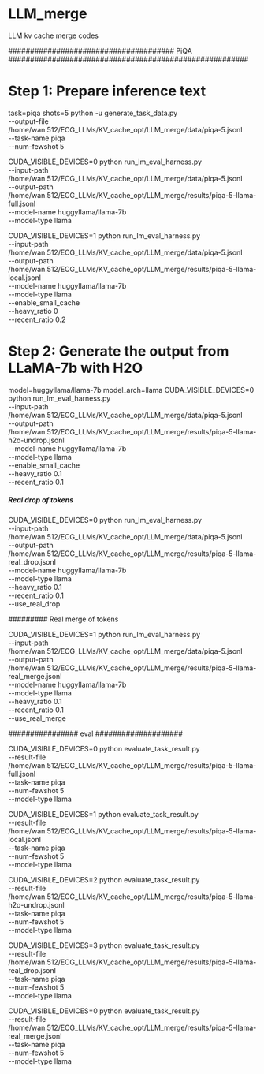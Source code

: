 # LLM_merge
LLM kv cache merge codes


###################################### PiQA #######################################################
  

# Step 1: Prepare inference text
task=piqa
shots=5
python -u generate_task_data.py \
  --output-file /home/wan.512/ECG_LLMs/KV_cache_opt/LLM_merge/data/piqa-5.jsonl \
  --task-name piqa \
  --num-fewshot 5


CUDA_VISIBLE_DEVICES=0 python run_lm_eval_harness.py \
  --input-path /home/wan.512/ECG_LLMs/KV_cache_opt/LLM_merge/data/piqa-5.jsonl \
  --output-path /home/wan.512/ECG_LLMs/KV_cache_opt/LLM_merge/results/piqa-5-llama-full.jsonl \
  --model-name huggyllama/llama-7b \
  --model-type llama


CUDA_VISIBLE_DEVICES=1 python run_lm_eval_harness.py \
  --input-path /home/wan.512/ECG_LLMs/KV_cache_opt/LLM_merge/data/piqa-5.jsonl \
  --output-path /home/wan.512/ECG_LLMs/KV_cache_opt/LLM_merge/results/piqa-5-llama-local.jsonl \
  --model-name huggyllama/llama-7b \
  --model-type llama \
  --enable_small_cache \
  --heavy_ratio 0 \
  --recent_ratio 0.2

  # Step 2: Generate the output from LLaMA-7b with H2O
model=huggyllama/llama-7b
model_arch=llama
 CUDA_VISIBLE_DEVICES=0 python run_lm_eval_harness.py \
  --input-path /home/wan.512/ECG_LLMs/KV_cache_opt/LLM_merge/data/piqa-5.jsonl \
  --output-path /home/wan.512/ECG_LLMs/KV_cache_opt/LLM_merge/results/piqa-5-llama-h2o-undrop.jsonl \
  --model-name huggyllama/llama-7b \
  --model-type llama \
  --enable_small_cache \
  --heavy_ratio 0.1 \
  --recent_ratio 0.1


##### Real drop of tokens

CUDA_VISIBLE_DEVICES=0 python run_lm_eval_harness.py \
  --input-path /home/wan.512/ECG_LLMs/KV_cache_opt/LLM_merge/data/piqa-5.jsonl \
  --output-path /home/wan.512/ECG_LLMs/KV_cache_opt/LLM_merge/results/piqa-5-llama-real_drop.jsonl \
  --model-name huggyllama/llama-7b \
  --model-type llama \
  --heavy_ratio 0.1 \
  --recent_ratio 0.1 \
  --use_real_drop



######### Real merge of tokens

CUDA_VISIBLE_DEVICES=1 python run_lm_eval_harness.py \
  --input-path /home/wan.512/ECG_LLMs/KV_cache_opt/LLM_merge/data/piqa-5.jsonl \
  --output-path /home/wan.512/ECG_LLMs/KV_cache_opt/LLM_merge/results/piqa-5-llama-real_merge.jsonl \
  --model-name huggyllama/llama-7b \
  --model-type llama \
  --heavy_ratio 0.1 \
  --recent_ratio 0.1 \
  --use_real_merge

################ eval ####################

  CUDA_VISIBLE_DEVICES=0 python evaluate_task_result.py \
  --result-file /home/wan.512/ECG_LLMs/KV_cache_opt/LLM_merge/results/piqa-5-llama-full.jsonl \
  --task-name piqa \
  --num-fewshot 5 \
  --model-type llama

CUDA_VISIBLE_DEVICES=1 python evaluate_task_result.py \
  --result-file /home/wan.512/ECG_LLMs/KV_cache_opt/LLM_merge/results/piqa-5-llama-local.jsonl \
  --task-name piqa \
  --num-fewshot 5 \
  --model-type llama

CUDA_VISIBLE_DEVICES=2 python evaluate_task_result.py \
  --result-file /home/wan.512/ECG_LLMs/KV_cache_opt/LLM_merge/results/piqa-5-llama-h2o-undrop.jsonl \
  --task-name piqa \
  --num-fewshot 5 \
  --model-type llama

CUDA_VISIBLE_DEVICES=3 python evaluate_task_result.py \
  --result-file /home/wan.512/ECG_LLMs/KV_cache_opt/LLM_merge/results/piqa-5-llama-real_drop.jsonl \
  --task-name piqa \
  --num-fewshot 5 \
  --model-type llama

CUDA_VISIBLE_DEVICES=0 python evaluate_task_result.py \
  --result-file /home/wan.512/ECG_LLMs/KV_cache_opt/LLM_merge/results/piqa-5-llama-real_merge.jsonl \
  --task-name piqa \
  --num-fewshot 5 \
  --model-type llama
